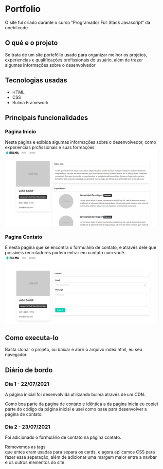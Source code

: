 # Portfolio
O site fui criado durante o curso "Programador Full Stack Javascript" da onebitcode.

## O qué e o projeto
Se trata de um site portefólio usado para organizar melhor os projetos, experiencias e qualificações profissionais do usuário, além de trazer algumas informações sobre o desenvolvedor

## Tecnologias usadas
- HTML
- CSS
- Bulma Framework

## Principais funcionalidades
### Pagina Inicio
Nesta página e exibida algumas informações sobre o desenvolvedor, como experiencias profissionais e suas formações
![homePortfloio](imagens/homePortfolio.png)

### Pagina Contato
E nesta página que se encontra o formulário de contato, e através dele que possíveis recrutadores podem entrar em contato com você.
![contatoPortfolio](imagens/contatoPortfolio.png)

## Como executa-lo
Basta clonar o projeto, ou baixar e abrir o arquivo index.html, eu seu navegador.

## Diário de bordo
### **Dia 1 - 22/07/2021**
A página inicial foi desenvolvida utilizando bulma através de um CDN.

Como boa parte da página de contato e idêntica a da página inicia eu copiei parte do código da página inicial e usei como base para desenvolver a página de contato.

### **Dia 2 - 23/07/2021**
Foi adicionado o formulário de contato na página contato.

Removemos as tags <br> que antes eram usadas para separa os cards, e agora aplicamos CSS para fazer essa separação, além de adicionar uma margem maior entre a navbar e os outros elementos do site.
